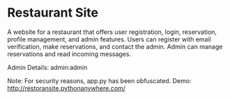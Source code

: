 # Restaurant Site
A website for a restaurant that offers user registration, login, reservation, profile management, and admin features. Users can register with email verification, make reservations, and contact the admin. Admin can manage reservations and read incoming messages.

Admin Details:
admin:admin

Note: For security reasons, app.py has been obfuscated.
Demo:  http://restoransite.pythonanywhere.com/






